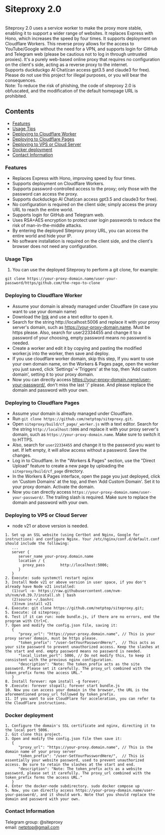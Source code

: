 # Siteproxy 2.0
<br>
Siteproxy 2.0 uses a service worker to make the proxy more stable, enabling it to support a wider range of websites. It replaces Express with Hono, which increases the speed by four times. It supports deployment on Cloudflare Workers. This reverse proxy allows for the access to YouTube/Google without the need for a VPN, and supports login for GitHub and Telegram web (please be cautious not to log in through untrusted proxies). It's a purely web-based online proxy that requires no configuration on the client's side, acting as a reverse proxy to the internet.
<br>
Supports duckduckgo AI Chat(can access gpt3.5 and claude3 for free).
<br>
Please do not use this project for illegal purposes, or you will bear the consequences.
<br>
Note: To reduce the risk of phishing, the code of siteproxy 2.0 is obfuscated, and the modification of the default homepage URL is prohibited.

## Contents
- [Features](#features)
- [Usage Tips](#usage-tips)
- [Deploying to Cloudflare Worker](#deploying-to-cloudflare-worker)
- [Deploying to Cloudflare Pages](#deploying-to-cloudflare-page)
- [Deploying to VPS or Cloud Server](#deploying-to-vps-or-cloud-server)
- [Docker deployment](#docker-deployment)
- [Contact Information](#contact-information)

### Features
- Replaces Express with Hono, improving speed by four times.
- Supports deployment on Cloudflare Workers.
- Supports password-controlled access to the proxy; only those with the password can access the proxy.
- Supports duckduckgo AI Chat(can access gpt3.5 and claude3 for free).
- No configuration is required on the client side; simply access the proxy URL to reach the entire world.
- Supports login for GitHub and Telegram web.
- Uses RSA+AES encryption to protect user login passwords to reduce the risk of man-in-the-middle attacks.
- By entering the deployed Siteproxy proxy URL, you can access the entire world and hide your IP.
- No software installation is required on the client side, and the client's browser does not need any configuration.

### Usage Tips
1. You can use the deployed Siteproxy to perform a git clone, for example:
```
git clone https://your-proxy-domain.name/user-your-password/https/github.com/the-repo-to-clone
```

### Deploying to Cloudflare Worker
- Assume your domain is already managed under Cloudflare (in case you want to use your domain name)
- Download the [link](https://raw.githubusercontent.com/netptop/siteproxy/master/build/worker.js) and use a text editor to open it.
- Search for the string http://localhost:5006 and replace it with your proxy server's domain, such as https://your-proxy-domain.name. Must be https please. Also, search for user22334455 and change it to a password of your choosing, empty password means no password is needed.
- Create a worker and edit it by copying and pasting the modified worker.js into the worker, then save and deploy.
- If you use cloudflare worker domain, skip this step, If you want to use your own domain name, on the Workers & Pages page, open the worker you just saved, click 'Settings'->'Triggers' at the top, then 'Add custom domain', setting it to your proxy domain.
- Now you can directly access https://your-proxy-domain.name/user-your-password/, don't miss the last '/' please. And please replace the domain and password with your own.

### Deploying to Cloudflare Pages
- Assume your domain is already managed under Cloudflare.
- Run `git clone https://github.com/netptop/siteproxy.git`.
- Open `siteproxy/build/cf_page/_worker.js` with a text editor. Search for the string `http://localhost:5006` and replace it with your proxy server's domain, such as `https://your-proxy-domain.name`. Make sure to switch it to HTTPS.
- Also, search for `user22334455` and change it to the password you want to set. If left empty, it will allow access without a password. Save the changes.
- Log in to Cloudflare. In the "Workers & Pages" section, use the "Direct Upload" feature to create a new page by uploading the `siteproxy/build/cf_page` directory.
- In the Workers & Pages interface, open the page you just deployed, click on 'Custom Domains' at the top, and then 'Add Custom Domain'. Set it to your proxy domain. Activate the domain.
- Now you can directly access `https://your-proxy-domain.name/user-your-password/`. The trailing slash is required. Make sure to replace the domain and password with your own.

### Deploying to VPS or Cloud Server
- node v21 or above version is needed.
```
1. Set up an SSL website (using Certbot and Nginx, Google for instructions) and configure Nginx. Your /etc/nginx/conf.d/default.conf should include the following:
   ...
   server {
      server_name your-proxy.domain.name
      location / {
        proxy_pass       http://localhost:5006;
      }
   }
2. Execute: sudo systemctl restart nginx
3. Install Node v21 or above version in user space, if you don't already have Node v21 installed:
   (1)curl -o- https://raw.githubusercontent.com/nvm-sh/nvm/v0.39.7/install.sh | bash
   (2)source ~/.bashrc
   (3)nvm install v21
4. Execute: git clone https://github.com/netptop/siteproxy.git;
5. Execute: cd siteproxy;
6. Test if it can run: node bundle.js, if there are no errors, end the program with Ctrl+C.
7. Open and modify the config.json file, saving it:
   {
      "proxy_url": "https://your-proxy.domain.name", // This is your proxy server domain, must be https please.
      "token_prefix": "/user-SetYourPasswordHere/",  // This acts as your site password to prevent unauthorized access. Keep the slashes at the start and end. empty password means no password is needed.
      "local_listen_port": 5006, // Do not modify this, to keep it consistent with the previous nginx configuration.
      "description": "Note: The token_prefix acts as the site password. Please set it carefully. The proxy_url combined with the token_prefix forms the access URL."
   }
8. Install forever: npm install -g forever;
9 .Execute: forever stopall; forever start bundle.js
10. Now you can access your domain in the browser, the URL is the aforementioned proxy_url followed by token_prefix.
11. If you want to use CloudFlare for acceleration, you can refer to the CloudFlare instructions.
```
### Docker deployment
```
1. Configure the domain's SSL certificate and nginx, directing it to the local port 5006.
2. Git clone this project.
3. Open and modify the config.json file then save it:
   {
      "proxy_url": "https://your-proxy.domain.name", // This is the domain name of your proxy server
      "token_prefix": "/user-SetYourPasswordHere/",  // This is essentially your website password, used to prevent unauthorized access. Be sure to retain the slashes at the start and end.
      "description": "Note: The token_prefix acts as a website password, please set it carefully. The proxy_url combined with the token_prefix forms the access URL."
   }
4. Enter the docker-node subdirectory. sudo docker compose up
5. Now, you can directly access https://your-proxy-domain.name/user-your-password/, and it should work. Note that you should replace the domain and password with your own.
```
### Contact Information
Telegram group: @siteproxy
<br />
email: netptop@gmail.com
